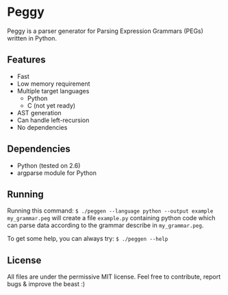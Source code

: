 Peggy
====

Peggy is a parser generator for Parsing Expression Grammars (PEGs) written in Python.

Features
--------
* Fast
* Low memory requirement
* Multiple target languages
  - Python
  - C (not yet ready)
* AST generation
* Can handle left-recursion
* No dependencies

Dependencies
------------
* Python (tested on 2.6)
* argparse module for Python

Running
-------
Running this command:
  `$ ./peggen --language python --output example my_grammar.peg`
will create a file `example.py` containing python code
which can parse data according to the grammar describe in `my_grammar.peg`.

To get some help, you can always try:
  `$ ./peggen --help`

License
-------
All files are under the permissive MIT license.
Feel free to contribute, report bugs & improve the beast :)

